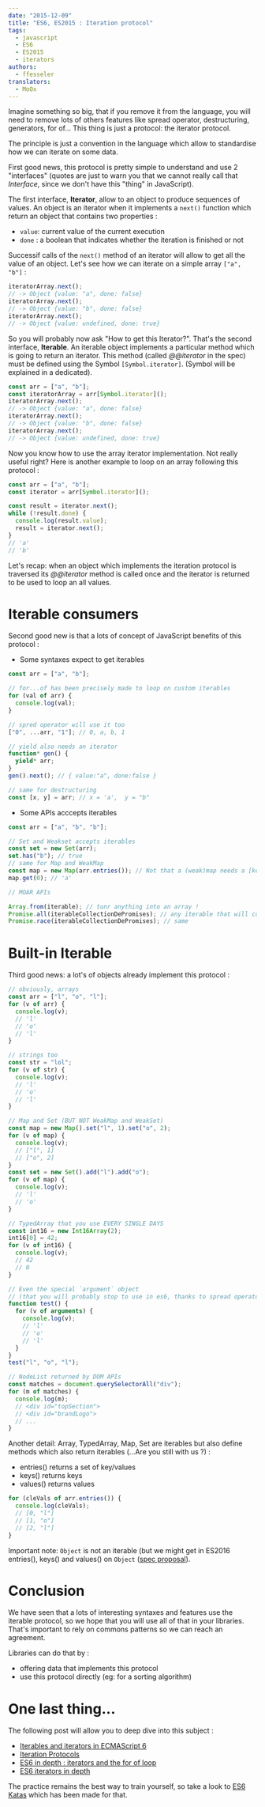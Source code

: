 ```yaml
---
date: "2015-12-09"
title: "ES6, ES2015 : Iteration protocol"
tags:
  - javascript
  - ES6
  - ES2015
  - iterators
authors:
  - ffesseler
translators:
  - MoOx
---
```


Imagine something so big, that if you remove it from the language, you will need
to remove lots of others features like spread operator, destructuring,
generators, for of... This thing is just a protocol: the iterator protocol.

The principle is just a convention in the language which allow to standardise
how we can iterate on some data.

First good news, this protocol is pretty simple to understand and use 2
"interfaces" (quotes are just to warn you that we cannot really call that
*Interface*, since we don't have this "thing" in JavaScript).

The first interface, **Iterator**, allow to an object to produce sequences of
values. An object is an iterator when it implements a `next()` function which
return an object that contains two properties :

* `value`: current value of the current execution
* `done` : a boolean that indicates whether the iteration is finished or not

Successif calls of the `next()` method of an iterator will allow to get all the
value of an object. Let's see how we can iterate on a simple array `["a", "b"]`
:

```js
iteratorArray.next();
// -> Object {value: "a", done: false}
iteratorArray.next();
// -> Object {value: "b", done: false}
iteratorArray.next();
// -> Object {value: undefined, done: true}
```

So you will probably now ask "How to get this Iterator?". That's the second
interface, **Iterable**. An iterable object implements a particular method which
is going to return an iterator. This method (called _@@iterator_ in the spec)
must be defined using the Symbol `[Symbol.iterator]`. (Symbol will be explained
in a dedicated).

```js
const arr = ["a", "b"];
const iteratorArray = arr[Symbol.iterator]();
iteratorArray.next();
// -> Object {value: "a", done: false}
iteratorArray.next();
// -> Object {value: "b", done: false}
iteratorArray.next();
// -> Object {value: undefined, done: true}
```

Now you know how to use the array iterator implementation. Not really useful
right? Here is another example to loop on an array following this protocol :

```js
const arr = ["a", "b"];
const iterator = arr[Symbol.iterator]();

const result = iterator.next();
while (!result.done) {
  console.log(result.value);
  result = iterator.next();
}
// 'a'
// 'b'
```

Let's recap: when an object which implements the iteration protocol is traversed
its _@@iterator_ method is called once and the iterator is returned to be used
to loop an all values.

# Iterable consumers

Second good new is that a lots of concept of JavaScript benefits of this
protocol :

* Some syntaxes expect to get iterables

```js
const arr = ["a", "b"];

// for...of has been precisely made to loop on custom iterables
for (val of arr) {
  console.log(val);
}

// spred operator will use it too
["0", ...arr, "1"]; // 0, a, b, 1

// yield also needs an iterator
function* gen() {
  yield* arr;
}
gen().next(); // { value:"a", done:false }

// same for destructuring
const [x, y] = arr; // x = 'a',  y = "b"
```

* Some APIs acccepts iterables

```js
const arr = ["a", "b", "b"];

// Set and Weakset accepts iterables
const set = new Set(arr);
set.has("b"); // true
// same for Map and WeakMap
const map = new Map(arr.entries()); // Not that a (weak)map needs a [key, value] combo
map.get(0); // 'a'

// MOAR APIs

Array.from(iterable); // tunr anything into an array !
Promise.all(iterableCollectionDePromises); // any iterable that will contains a set of Promises
Promise.race(iterableCollectionDePromises); // same
```

# Built-in Iterable

Third good news: a lot's of objects already implement this protocol :

```js
// obviously, arrays
const arr = ["l", "o", "l"];
for (v of arr) {
  console.log(v);
  // 'l'
  // 'o'
  // 'l'
}

// strings too
const str = "lol";
for (v of str) {
  console.log(v);
  // 'l'
  // 'o'
  // 'l'
}

// Map and Set (BUT NOT WeakMap and WeakSet)
const map = new Map().set("l", 1).set("o", 2);
for (v of map) {
  console.log(v);
  // ["l", 1]
  // ["o", 2]
}
const set = new Set().add("l").add("o");
for (v of map) {
  console.log(v);
  // 'l'
  // 'o'
}

// TypedArray that you use EVERY SINGLE DAYS
const int16 = new Int16Array(2);
int16[0] = 42;
for (v of int16) {
  console.log(v);
  // 42
  // 0
}

// Even the special `argument` object
// (that you will probably stop to use in es6, thanks to spread operator)
function test() {
  for (v of arguments) {
    console.log(v);
    // 'l'
    // 'o'
    // 'l'
  }
}
test("l", "o", "l");

// NodeList returned by DOM APIs
const matches = document.querySelectorAll("div");
for (m of matches) {
  console.log(m);
  // <div id="topSection">
  // <div id="brandLogo">
  // ...
}
```

Another detail: Array, TypedArray, Map, Set are iterables but also define
methods which also return iterables (...Are you still with us ?) :

* entries() returns a set of key/values
* keys() returns keys
* values() returns values

```js
for (cleVals of arr.entries()) {
  console.log(cleVals);
  // [0, "l"]
  // [1, "o"]
  // [2, "l"]
}
```

Important note: `Object` is not an iterable (but we might get in ES2016
entries(), keys() and values() on `Object` ([spec
proposal](https://github.com/tc39/proposal-object-values-entries)).

# Conclusion

We have seen that a lots of interesting syntaxes and features use the iterable
protocol, so we hope that you will use all of that in your libraries. That's
important to rely on commons patterns so we can reach an agreement.

Libraries can do that by :

* offering data that implements this protocol
* use this protocol directly (eg: for a sorting algorithm)

# One last thing...

The following post will allow you to deep dive into this subject :

* [Iterables and iterators in ECMAScript
  6](http://www.2ality.com/2015/02/es6-iteration.html)
* [Iteration
  Protocols](https://developer.mozilla.org/en-US/docs/Web/JavaScript/Reference/Iteration_protocols)
* [ES6 in depth : iterators and the for of
  loop](https://hacks.mozilla.org/2015/04/es6-in-depth-iterators-and-the-for-of-loop/)
* [ES6 iterators in depth](https://ponyfoo.com/articles/es6-iterators-in-depth)

The practice remains the best way to train yourself, so take a look to [ES6
Katas](http://es6katas.org/) which has been made for that.
